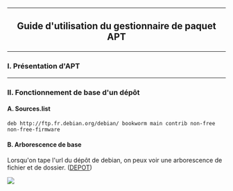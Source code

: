 ----------------------------------------------------------------------------------------------------------------------------------------------------------------
## <p align='center'> Guide d'utilisation du gestionnaire de paquet APT </p>

----------------------------------------------------------------------------------------------------------------------------------------------------------------
### I. Présentation d'APT

----------------------------------------------------------------------------------------------------------------------------------------------------------------
### II. Fonctionnement de base d'un dépôt

#### A. Sources.list
```
deb http://ftp.fr.debian.org/debian/ bookworm main contrib non-free non-free-firmware
```

#### B. Arborescence de base
Lorsqu'on tape l'url du dépôt de debian, on peux voir une arborescence de fichier et de dossier. ([DEPOT](http://ftp.fr.debian.org/debian/`))

<img src='https://github.com/MarcJaffre/Linux/assets/35907/abd3df60-fcbd-47ba-b805-1b28e86b5980' />
